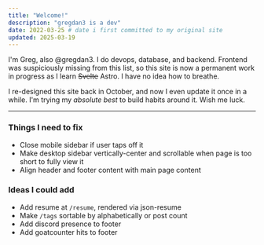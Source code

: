 ```yaml
---
title: "Welcome!"
description: "gregdan3 is a dev"
date: 2022-03-25 # date i first committed to my original site
updated: 2025-03-19
---
```


I'm Greg, also @gregdan3. I do devops, database, and backend. Frontend was
suspiciously missing from this list, so this site is now a permanent work in
progress as I learn ~~Svelte~~ Astro. I have no idea how to breathe.

I re-designed this site back in October, and now I even update it once in a
while. I'm trying my _absolute best_ to build habits around it. Wish me luck.

---

### Things I need to fix

- Close mobile sidebar if user taps off it
- Make desktop sidebar vertically-center and scrollable when page is too short
  to fully view it
- Align header and footer content with main page content

### Ideas I could add

- Add resume at `/resume`, rendered via json-resume
- Make `/tags` sortable by alphabetically or post count
- Add discord presence to footer
- Add goatcounter hits to footer
